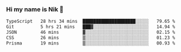 ### Hi my name is Nik 👋

<!--
**NikDoe/NikDoe** is a ✨ _special_ ✨ repository because its `README.md` (this file) appears on your GitHub profile.

Here are some ideas to get you started:

- 🔭 I’m currently working on ...
- 🌱 I’m currently learning ...
- 👯 I’m looking to collaborate on ...
- 🤔 I’m looking for help with ...
- 💬 Ask me about ...
- 📫 How to reach me: ...
- 😄 Pronouns: ...
- ⚡ Fun fact: ...
-->

<!--START_SECTION:waka-->

```txt
TypeScript   28 hrs 34 mins  ████████████████████░░░░░   79.65 %
Git          5 hrs 21 mins   ███▓░░░░░░░░░░░░░░░░░░░░░   14.94 %
JSON         46 mins         ▓░░░░░░░░░░░░░░░░░░░░░░░░   02.15 %
CSS          26 mins         ▒░░░░░░░░░░░░░░░░░░░░░░░░   01.23 %
Prisma       19 mins         ▒░░░░░░░░░░░░░░░░░░░░░░░░   00.93 %
```

<!--END_SECTION:waka-->
